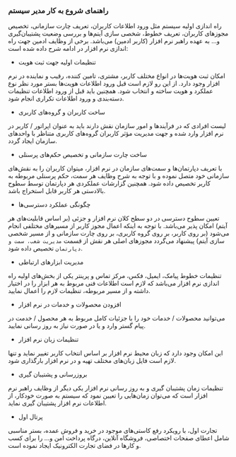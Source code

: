 
### راهنمای شروع به کار مدیر سیستم


راه اندازی اولیه سیستم مثل ورود اطلاعات کاربران، تعریف چارت سازمانی، تخصیص مجوزهای کاربران، تعریف خطوط، شخصی سازی آیتم‌ها و بررسی وضعیت پشتیبان‌گیری و... به عهده راهبر نرم افزار (کاربر ادمین) می‌باشد. برخی از وظایف ادمین جهت راه اندازی نرم افزار در ادامه شرح داده شده است:


- تنظیمات اولیه جهت ثبت هویت

امکان ثبت هویت‌ها در انواع مختلف کاربر، مشتری، تامین کننده، رقیب و نماینده در نرم افزار وجود دارد. از این رو لازم است قبل  ورود اطلاعات هویت‌ها بستر مورد نظر نوع عملکرد و هویت ساخته و انتخاب شود. همچنین باید قبل از ورود اطلاعات تنظیمات دسته‌بندی و ورود اطلاعات تکراری انجام شود.

	
- ساخت کاربران و گروه‌های کاربری

لیست افرادی که در فرآیندها و امور سازمان نقش دارند باید به عنوان اپراتور / کاربر در نرم افزار وارد شده و جهت مدیریت مؤثر کاربران گروه‌های کاربری متناظر با واحدهای سازمان ایجاد گردد.


- ساخت چارت سازمانی و تخصیص حکم‌های پرسنلی

با تعریف دپارتمان‌ها و سمت‌های سازمان در نرم افزار، میتوان کاربران را به نقش‌های سازمانی خود متصل نموده و با توجه به شرح وظایف هر سمت، حکم پرسنلی مربوطه به کاربر تخصیص داده شود. همچنین گزارشات عملکردی هر دپارتمان توسط سطوح بالادستی هر کاربر قابل استخراج باشد. 


- چگونگی عملکرد دسترسی‌ها

تعیین سطوح دسترسی در دو سطح کلان نرم افزار و جزئی (بر اساس قابلیت‌های هر آیتم) امکان پذیر می‌باشد. با توجه به اینکه اعمال مجوز کاربر از مسیرهای مختلفی انجام می‌شود (بر روی کاربر، بر روی گروه کاربری، بر روی چارت سازمانی و از مسیر شخصی سازی آیتم) پیشنهاد می‌گردد مجوز‌های اصلی هر نقش از قسمت  `مدیریت شعب، سمت و دپارتمان`  تخصیص داده شود.


- مدیریت ابزارهای ارتباطی

تنظیمات خطوط پیامک، ایمیل، فکس، مرکز تماس و پرینتر یکی از بخش‌های اولیه راه اندازی نرم افزار می‌باشد که لازم است اطلاعات فنی مربوط به هر ابزار را در اختیار داشته و از مسیر مربوطه، تنظیمات لازم را اعمال نمایید.


- افزودن محصولات و خدمات در نرم افزار

می‌توانید محصولات / خدمات خود را با جزئیات کامل مربوط به هر محصول / خدمت در پیام گستر وارد و یا در صورت نیاز به روز رسانی نمایید. 


- تنظیمات زبان نرم افزار

این امکان وجود دارد که زبان محیط نرم افزار بر اساس انتخاب کاربر تغییر نماید و تنها لازم است فایل زبان‌های مختلف تهیه و در نرم افزار بارگذاری شود.


- بروزرسانی و پشتیبان گیری

تنظیمات زمان پشتیبان گیری و به روز رسانی نرم افزار یکی دیگر از وظایف راهبر نرم افزار است که می‌توان زمان‌هایی را تعیین نمود که سیستم به صورت خودکار، از اطلاعات نرم افزار پشتیبان گیری نماید.


- پرتال اول

تجارت اول، با رویکرد رفع کاستی‌های موجود در خرید و فروش عمده، بستر مناسبی شامل اعطای صفحات اختصاصی، فروشگاه آنلاین، درگاه پرداخت امن و... را برای کسب و کارها در فضای تجارت الکترونیک ایجاد نموده است.

